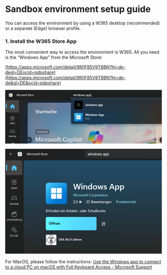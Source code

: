 # Sandbox environment setup guide

You can access the environment by using a W365 desktop (recommended) or a separate (Edge) browser profile.

### 1. Install the W365 Store App

The most convenient way to access the environment is W365. All you need is the “Windows App” from the Microsoft Store:

[https://apps.microsoft.com/detail/9N1F85V9T8BN?hl=de-degl=DEocid=pdpshare](https://apps.microsoft.com/detail/9N1F85V9T8BN?hl=de-de&gl=DE&ocid=pdpshare)

![Screenshot of the Microsoft Store](/Media/Screenshot_2025-04-30_103504.png)

![Screenshot of the Microsoft Store](/Media/Screenshot_2025-04-30_103536.png)


For MacOS, please follow the instructions: [Use the Windows app to connect to a cloud PC on macOS with Full Keyboard Access - Microsoft Support](https://support.microsoft.com/en-us/topic/use-the-windows-app-to-connect-to-a-cloud-pc-on-macos-with-full-keyboard-access-26627a45-7a8d-435c-8eb8-b3cf44a34943)
